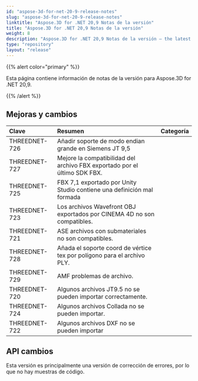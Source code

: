 ```yaml
---
id: "aspose-3d-for-net-20-9-release-notes"
slug: "aspose-3d-for-net-20-9-release-notes"
linktitle: "Aspose.3D for .NET 20,9 Notas de la versión"
title: "Aspose.3D for .NET 20,9 Notas de la versión"
weight: 8
description: "Aspose.3D for .NET 20,9 Notas de la versión – the latest updates and fixes."
type: "repository"
layout: "release"
---
```

{{% alert color="primary" %}}

Esta página contiene información de notas de la versión para Aspose.3D for .NET 20,9.

{{% /alert %}}
## **Mejoras y cambios**

|**Clave**|**Resumen**|**Categoría**|
|:- |:- |:- |
|THREEDNET-726 |Añadir soporte de modo endian grande en Siemens JT 9,5|
|THREEDNET-727 |Mejore la compatibilidad del archivo FBX exportado por el último SDK FBX.|
|THREEDNET-725 |FBX 7,1 exportado por Unity Studio contiene una definición mal formada|
|THREEDNET-723 |Los archivos Wavefront OBJ exportados por CINEMA 4D no son compatibles.|
|THREEDNET-721 |ASE archivos con submateriales no son compatibles.|
|THREEDNET-728 |Añada el soporte coord de vértice tex por polígono para el archivo PLY.|
|THREEDNET-729 |AMF problemas de archivo.|
|THREEDNET-720 |Algunos archivos JT9.5 no se pueden importar correctamente.|
|THREEDNET-724 |Algunos archivos Collada no se pueden importar.|
|THREEDNET-722 |Algunos archivos DXF no se pueden importar|


## API cambios ##
Esta versión es principalmente una versión de corrección de errores, por lo que no hay muestras de código.

